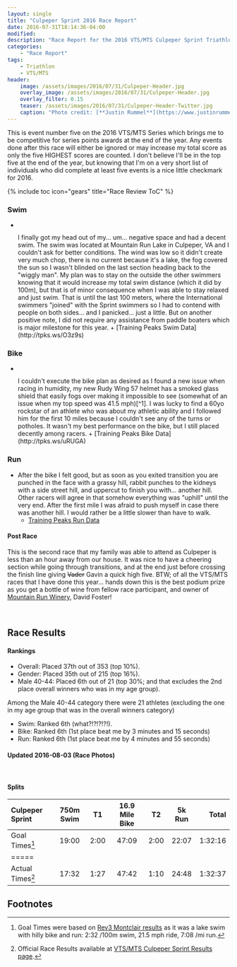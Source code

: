 ```yaml
---
layout: single
title: "Culpeper Sprint 2016 Race Report"
date: 2016-07-31T18:14:36-04:00
modified:
description: "Race Report for the 2016 VTS/MTS Culpeper Sprint Triathlon." 	# For Twitter, not the Title
categories:
    - "Race Report"
tags:
    - Triathlon
    - VTS/MTS
header:
    image: /assets/images/2016/07/31/Culpeper-Header.jpg				# Twitter (use 'teaser')
    overlay_image: /assets/images/2016/07/31/Culpeper-Header.jpg		# Article header at 2048x768
    overlay_filter: 0.15
    teaser: /assets/images/2016/07/31/Culpeper-Header-Twitter.jpg 		# Shrink image to 575 width
    caption: "Photo credit: [**Justin Rummel**](https://www.justinrummel.com)"
---
```


This is event number five on the 2016 VTS/MTS Series which brings me to be competitive for series points awards at the end of the year.  Any events done after this race will either be ignored or may increase my total score as only the five HIGHEST scores are counted.  I don't believe I'll be in the top five at the end of the year, but knowing that I'm on a very short list of individuals who did complete at least five events is a nice little checkmark for 2016.

{% include toc icon="gears" title="Race Review ToC" %}

### Swim

- <figure class="align-right"><a href="{{ site.url }}/assets/images/2016/07/31/Culpeper-LG-4.jpg"><img src="{{ site.url }}/assets/images/2016/07/31/Culpeper-SM-4.jpg" alt="" /></a></figure>I finally got my head out of my... um... negative space and had a decent swim.  The swim was located at Mountain Run Lake in Culpeper, VA and I couldn't ask for better conditions.  The wind was low so it didn't create very much chop, there is no current because it's a lake, the fog covered the sun so I wasn't blinded on the last section heading back to the "wiggly man".  My plan was to stay on the outside the other swimmers knowing that it would increase my total swim distance (which it did by 100m), but that is of minor consequence when I was able to stay relaxed and just swim.  That is until the last 100 meters, where the International swimmers "joined" with the Sprint swimmers so I had to contend with people on both sides... and I panicked... just a little.  But on another positive note, I did not require any assistance from paddle boaters which is major milestone for this year.
	+ [Training Peaks Swim Data](http://tpks.ws/O3z9s)

### Bike

- <figure class="align-right"><a href="{{ site.url }}/assets/images/2016/07/31/Culpeper-LG-5.jpg"><img src="{{ site.url }}/assets/images/2016/07/31/Culpeper-SM-5.jpg" alt="" /></a></figure>I couldn't execute the bike plan as desired as I found a new issue when racing in humidity, my new Rudy Wing 57 helmet has a smoked glass shield that easily fogs over making it impossible to see (somewhat of an issue when my top speed was 41.5 mph)[^1].  I was lucky to find a 60yo rockstar of an athlete who was about my athletic ability and I followed him for the first 10 miles because I couldn't see any of the turns or potholes.  It wasn't my best performance on the bike, but I still placed decently among racers.
	+ [Training Peaks Bike Data](http://tpks.ws/uRUGA)

### Run

- After the bike I felt good, but as soon as you exited transition you are punched in the face with a grassy hill, rabbit punches to the kidneys with a side street hill, and uppercut to finish you with... another hill.  Other racers will agree in that somehow everything was "uphill" until the very end.  After the first mile I was afraid to push myself in case there was another hill.  I would rather be a little slower than have to walk.
	+ [Training Peaks Run Data](http://tpks.ws/iPfdC)

#### Post Race

This is the second race that my family was able to attend as Culpeper is less than an hour away from our house.  It was nice to have a cheering section while going through transitions, and at the end just before crossing the finish line giving <strike>Vader</strike> Gavin a quick high five.  BTW; of all the VTS/MTS races that I have done this year... hands down this is the best podium prize as you get a bottle of wine from fellow race participant, and owner of [Mountain Run Winery][mrw], David Foster!

<figure class="third">
<a href="{{ site.url }}/assets/images/2016/07/31/Culpeper-LG-1.jpg"><img src="{{ site.url }}/assets/images/2016/07/31/Culpeper-SM-1.jpg" alt="" /></a>
<a href="{{ site.url }}/assets/images/2016/07/31/Culpeper-LG-3.jpg"><img src="{{ site.url }}/assets/images/2016/07/31/Culpeper-SM-3.jpg" alt="" /></a>
</figure>


Race Results
---

#### Rankings

- Overall: Placed 37th out of 353 (top 10%).
- Gender: Placed 35th out of 215 (top 16%).
- Male 40-44: Placed 6th out of 21 (top 30%; and that excludes the 2nd place overall winners who was in my age group).

Among the Male 40-44 category there were 21 athletes (excluding the one in my age group that was in the overall winners category)

- Swim: Ranked 6th  (what?!?!?!?!).
- Bike: Ranked 6th  (1st place beat me by 3 minutes and 15 seconds)
- Run: Ranked 6th  (1st place beat me by 4 minutes and 55 seconds)

#### Updated 2016-08-03 (Race Photos)

<figure class="third">
<a href="{{ site.url }}/assets/images/2016/07/31/Culpeper-PRO-LG-1.jpg"><img src="{{ site.url }}/assets/images/2016/07/31/Culpeper-PRO-SM-1.jpg" alt="" /></a>
<a href="{{ site.url }}/assets/images/2016/07/31/Culpeper-PRO-LG-2.jpg"><img src="{{ site.url }}/assets/images/2016/07/31/Culpeper-PRO-SM-2.jpg" alt="" /></a>
<a href="{{ site.url }}/assets/images/2016/07/31/Culpeper-PRO-LG-3.jpg"><img src="{{ site.url }}/assets/images/2016/07/31/Culpeper-PRO-SM-3.jpg" alt="" /></a>
</figure>

#### Splits

| Culpeper Sprint    | 750m Swim    | T1   | 16.9 Mile Bike | T2   | 5k Run   | Total       |
|:-------------------|:------------:|:----:|:--------------:|:----:|:--------:|------------:|
| Goal Times[^2]     | 19:00        | 2:00 | 47:09          | 2:00 | 22:07    | 1:32:16     |
|=====
| Actual Times[^3]   | 17:32        | 1:27 | 47:42          | 1:10 | 24:48    | 1:32:37     |


Footnotes
---

[^1]: I forgot to mention my pro-tip, don't forget to take off your Roka Swimskin before you jump on the bike... I bet you will look pretty dumb in pictures.
[^2]: Goal Times were based on [Rev3 Montclair results][montclair_results] as it was a lake swim with hilly bike and run: 2:32 /100m swim, 21.5 mph ride, 7:08 /mi run.
[^3]: Official Race Results available at [VTS/MTS Culpeper Sprint Results page][culpeper_results].

[mrw]: http://www.mountainrunwinery.com
[montclair_results]: http://timing.rev3tri.com/mobile/athlete-results/E62400DF-EED2-4370-8997-9FC458257203/1/270
[culpeper_results]: https://www.vtsmts.com/2016-results/culpepersprintoverall/
